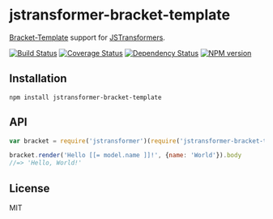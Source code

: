 # jstransformer-bracket-template

[Bracket-Template](https://github.com/danlevan/bracket-template) support for [JSTransformers](http://github.com/jstransformers).

[![Build Status](https://img.shields.io/travis/jstransformers/jstransformer-bracket-template/master.svg)](https://travis-ci.org/jstransformers/jstransformer-bracket-template)
[![Coverage Status](https://img.shields.io/codecov/c/github/jstransformers/jstransformer-bracket-template/master.svg)](https://codecov.io/gh/jstransformers/jstransformer-bracket-template)
[![Dependency Status](https://img.shields.io/david/jstransformers/jstransformer-bracket-template/master.svg)](http://david-dm.org/jstransformers/jstransformer-bracket-template)
[![NPM version](https://img.shields.io/npm/v/jstransformer-bracket-template.svg)](https://www.npmjs.org/package/jstransformer-bracket-template)

## Installation

    npm install jstransformer-bracket-template

## API

```js
var bracket = require('jstransformer')(require('jstransformer-bracket-template'));

bracket.render('Hello [[= model.name ]]!', {name: 'World'}).body
//=> 'Hello, World!'
```

## License

MIT
